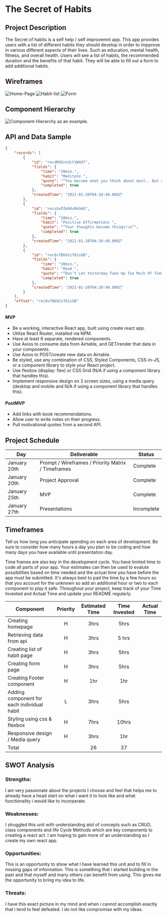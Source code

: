 # The Secret of Habits 

## Project Description

The Secret of habits is a self help / self improvemnt app. This app provides users with a list of different habits they should develop in order to impprove in various different aspects of their lives. Such as education, mental health, fitness, and overall health. Users will see a list of habits, the recommended duration and the benefits of that habit. They will be able to fill out a form to add additional habits. 

## Wireframes

![Home-Page](https://i.imgur.com/VKXljj5.png[/img])
![Habit-list](https://i.imgur.com/y7wRUGW.png)
![Form](https://i.imgur.com/MBVkd9j.png)

## Component Hierarchy

 ![Component-Hierarchy](https://i.imgur.com/ikaTEsU.png) as an example.

## API and Data Sample

```json
{
    "records": [
        {
            "id": "recdM3GntdcY1WX07",
            "fields": {
                "time": "20min.",
                "habit": "Meditate ",
                "quote": "“You become what you think about most.. But you also attract what you think about most. (John Assaraf) ”",
                "completed": true
            },
            "createdTime": "2021-01-20T04:10:49.000Z"
        },
        {
            "id": "recuSxPZmhKuMohKG",
            "fields": {
                "time": "10min.",
                "habit": "Positive Affirmations ",
                "quote": "“Your thoughts become things!\n”",
                "completed": true
            },
            "createdTime": "2021-01-20T04:10:49.000Z"
        },
        {
            "id": "rec8vfBk9Jz761sGB",
            "fields": {
                "time": "30min.",
                "habit": "Read ",
                "quote": "“Don’t Let Yesterday Take Up Too Much Of Today.” – Will Rogers",
                "completed": true
            },
            "createdTime": "2021-01-20T04:10:49.000Z"
        }
    ],
    "offset": "rec8vfBk9Jz761sGB"
}
```


#### MVP 

- Be a working, interactive React app, built using create react app.
- Utilize React Router, installed via NPM.
- Have at least 6 separate, rendered components.
- Use Axios to consume data from Airtable, and GET/render that data in your components.
- Use Axios to POST/create new data on Airtable.
- Be styled, use any combination of CSS, Styled Components, CSS-in-JS, or a component library to style your React project.
- Use flexbox (display: flex) or CSS Grid (N/A if using a component library that handles this).
- Implement responsive design on 2 screen sizes, using a media query (desktop and mobile and N/A if using a component library that handles this).

#### PostMVP  

- Add links with book recommendations.
- Allow user to write notes on their progress. 
- Pull motivational quotes from a second API. 

## Project Schedule

| Day          | Deliverable                                        | Status     |
| ------------ | -------------------------------------------------- | ---------- |
| January 20th | Prompt / Wireframes / Priority Matrix / Timeframes | Complete |
| January 20th | Project Approval                                   | Complete |
| January 25th | MVP                                                | Complete |
| January 27th | Presentations                                      | Incomplete |

## Timeframes

Tell us how long you anticipate spending on each area of development. Be sure to consider how many hours a day you plan to be coding and how many days you have available until presentation day.

Time frames are also key in the development cycle.  You have limited time to code all parts of your app.  Your estimates can then be used to evalute possibilities based on time needed and the actual time you have before the app must be submitted. It's always best to pad the time by a few hours so that you account for the unknown so add an additional hour or two to each component to play it safe. Throughout your project, keep track of your Time Invested and Actual Time and update your README regularly.

| Component                            | Priority | Estimated Time | Time Invested | Actual Time |
| ------------------------------------ | :------: | :------------: | :-----------: | :---------: |
| Creating homepage                    |    H     |      3hrs      |      5hrs         |             |
| Retrieving data from api             |    H     |      3hrs      |      5 hrs      |             |
| Creating list of habit page           |    H     |      3hrs      |       5hrs        |             |
| Creating form page                   |    H     |      3hrs      |        5hrs       |             |
| Creating Footer component            |    H     |      1hr       |      1hr        |
| Adding component for each individual habit  |    L     |      3hrs      |     5hrs          |
| Styling using css & flexbox          |    H     |      7hrs      |           10hrs    |             |
| Responsive design / Media query      |    H     |      3hrs      |        1hr       |             |
| Total                                |          |          26      |         37      |             |

## SWOT Analysis

### Strengths:

I am very passionate about the projects I choose and  feel that helps me to already have a head start on what i want it to look like and what functionality i would like to incorparate. 

### Weaknesses:

I struggled this unit with understanding alot of concepts such as CRUD, class components and life Cycle Methods which are key components to creating a react act. I am hoping to gain more of an understanding as I create my own react app.  


### Opportunities: 

This is an opportunity to show what I have learned this unit and to fill in missing gaps of information. This is something that i started building in the past and that myself and many others can benefit from using. This gives me the opportunity to bring my idea to life. 

### Threats:

I have this exact picture in my mind and when i cannot accomplish exactly that i tend to feel defeated. I do not like compromise with my ideas. 